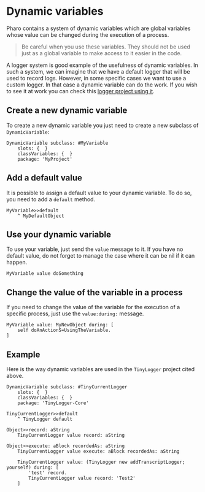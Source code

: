 # Dynamic variables

Pharo contains a system of dynamic variables which are global variables whose value can be changed during the execution of a process.

> Be careful when you use these variables. They should not be used just as a global variable to make access to it easier in the code.

A logger system is good example of the usefulness of dynamic variables. In such a system, we can imagine that we have a default logger that will be used to record logs. However, in some specific cases we want to use a custom logger. In that case a dynamic variable can do the work. If you wish to see it at work you can check this [logger project using it](https://github.com/jecisc/TinyLogger).

## Create a new dynamic variable

To create a new dynamic variable you just need to create a new subclass of `DynamicVariable`:

```Smalltalk
DynamicVariable subclass: #MyVariable
	slots: {  }
	classVariables: {  }
	package: 'MyProject'
```

## Add a default value

It is possible to assign a default value to your dynamic variable. To do so, you need to add a `default` method.

```Smalltalk
MyVariable>>default
	^ MyDefaultObject
 ```
 
## Use your dynamic variable

To use your variable, just send the `value` message to it. If you have no default value, do not forget to manage the case where it can be nil if it can happen.

```Smalltalk
MyVariable value doSomething
```

## Change the value of the variable in a process

If you need to change the value of the variable for the execution of a specific process, just use the `value:during:` message.

```Smalltalk
MyVariable value: MyNewObject during: [
	self doAnActionS=UsingTheVariable.
]
```

## Example

Here is the way dynamic variables are used in the `TinyLogger` project cited above.

```Smalltalk
DynamicVariable subclass: #TinyCurrentLogger
	slots: {  }
	classVariables: {  }
	package: 'TinyLogger-Core'
```

```Smalltalk
TinyCurrentLogger>>default
	^ TinyLogger default
```

```Smalltalk
Object>>record: aString
	TinyCurrentLogger value record: aString
```

```Smalltalk
Object>>execute: aBlock recordedAs: aString
	TinyCurrentLogger value execute: aBlock recordedAs: aString
```

```Smalltalk
	TinyCurrentLogger value: (TinyLogger new addTranscriptLogger; yourself) during: [ 
		'test' record.
		TinyCurrentLogger value record: 'Test2'
	]
```



